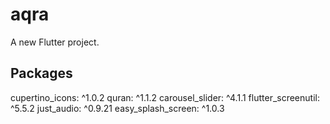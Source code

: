 # aqra

A new Flutter project.

## Packages

  cupertino_icons: ^1.0.2
  quran: ^1.1.2
  carousel_slider: ^4.1.1
  flutter_screenutil: ^5.5.2
  just_audio: ^0.9.21
  easy_splash_screen: ^1.0.3  
